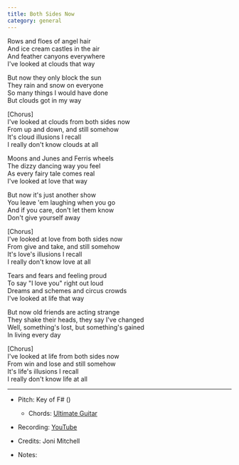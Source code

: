 ```yaml
---
title: Both Sides Now
category: general
---
```

Rows and floes of angel hair\
And ice cream castles in the air\
And feather canyons everywhere\
I've looked at clouds that way  

But now they only block the sun\
They rain and snow on everyone\
So many things I would have done\
But clouds got in my way  

\[Chorus]\
I've looked at clouds from both sides now\
From up and down, and still somehow\
It's cloud illusions I recall\
I really don't know clouds at all  

Moons and Junes and Ferris wheels\
The dizzy dancing way you feel\
As every fairy tale comes real\
I've looked at love that way  

But now it's just another show\
You leave 'em laughing when you go\
And if you care, don't let them know\
Don't give yourself away  

\[Chorus]\
I've looked at love from both sides now\
From give and take, and still somehow\
It's love's illusions I recall\
I really don't know love at all  

Tears and fears and feeling proud\
To say "I love you" right out loud\
Dreams and schemes and circus crowds\
I've looked at life that way  

But now old friends are acting strange\
They shake their heads, they say I've changed\
Well, something's lost, but something's gained\
In living every day  

\[Chorus]\
I've looked at life from both sides now\
From win and lose and still somehow\
It's life's illusions I recall\
I really don't know life at all  

- - -

* Pitch: Key of F# ()

  * Chords: [Ultimate Guitar](https://tabs.ultimate-guitar.com/tab/joni-mitchell/both-sides-now-chords-1488889)
* Recording: [YouTube](https://www.youtube.com/watch?v=Pbn6a0AFfnM)
* Credits: Joni Mitchell
* Notes:
